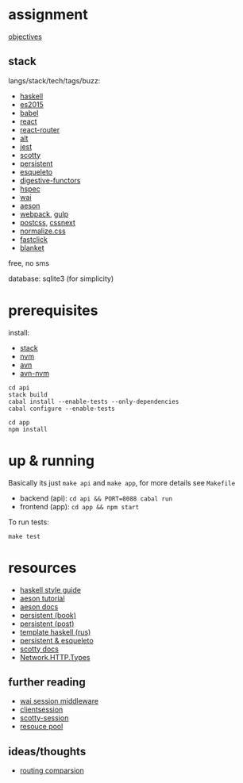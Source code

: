 # assignment

[objectives](https://gist.github.com/vladson/2459673aede359fba68e)

## stack

langs/stack/tech/tags/buzz:

* [haskell](https://www.haskell.org/)
* [es2015](http://www.ecma-international.org/ecma-262/6.0/)
* [babel](https://babeljs.io/)
* [react](http://facebook.github.io/react/)
* [react-router](https://github.com/rackt/react-router)
* [alt](https://github.com/goatslacker/alt)
* [jest](https://facebook.github.io/jest/)
* [scotty](https://github.com/scotty-web/scotty)
* [persistent](https://github.com/yesodweb/persistent)
* [esqueleto](https://github.com/prowdsponsor/esqueleto)
* [digestive-functors](https://github.com/jaspervdj/digestive-functors)
* [hspec](http://hspec.github.io/)
* [wai](https://github.com/yesodweb/wai)
* [aeson](https://github.com/bos/aeson)
* [webpack](http://webpack.github.io), [gulp](http://gulpjs.com)
* [postcss](https://github.com/postcss/postcss), [cssnext](http://cssnext.io)
* [normalize.css](http://necolas.github.io/normalize.css/)
* [fastclick](https://github.com/ftlabs/fastclick)
* [blanket](https://github.com/alex-seville/blanket)

free, no sms

database: sqlite3 (for simplicity)

# prerequisites

install:

* [stack](https://github.com/commercialhaskell/stack)
* [nvm](https://github.com/creationix/nvm)
* [avn](https://github.com/wbyoung/avn)
* [avn-nvm](https://github.com/wbyoung/avn-nvm)

```
cd api
stack build
cabal install --enable-tests --only-dependencies
cabal configure --enable-tests
```

```
cd app
npm install
```

# up & running

Basically its just `make api` and `make app`,
for more details see `Makefile`

* backend (api): `cd api && PORT=8088 cabal run`
* frontend (app): `cd app && npm start`

To run tests:
```
make test
```

# resources

* [haskell style guide](https://github.com/tibbe/haskell-style-guide/blob/master/haskell-style.md)
* [aeson tutorial](http://artyom.me/aeson)
* [aeson docs](https://hackage.haskell.org/package/aeson-0.6.1.0/docs/Data-Aeson.html)
* [persistent (book)](http://www.yesodweb.com/book/persistent)
* [persistent (post)](http://www.yesodweb.com/blog/2011/08/persistent-0-6-0)
* [template haskell (rus)](http://eax.me/template-haskell/) 
* [persistent & esqueleto](https://www.fpcomplete.com/school/starting-with-haskell/libraries-and-frameworks/persistent-db)
* [scotty docs](https://hackage.haskell.org/package/scotty-0.4.0/docs/Web-Scotty.html)
* [Network.HTTP.Types](https://hackage.haskell.org/package/http-types-0.3.0/docs/Network-HTTP-Types.html)

## further reading

* [wai session middleware](https://github.com/singpolyma/wai-session/blob/master/example/Main.hs)
* [clientsession](https://github.com/yesodweb/clientsession/tree/master)
* [scotty-session](https://github.com/agrafix/scotty-session)
* [resouce pool](http://eax.me/haskell-resource-pool/)

## ideas/thoughts

* [routing comparsion](https://github.com/AndrewRademacher/routing-comparison)
